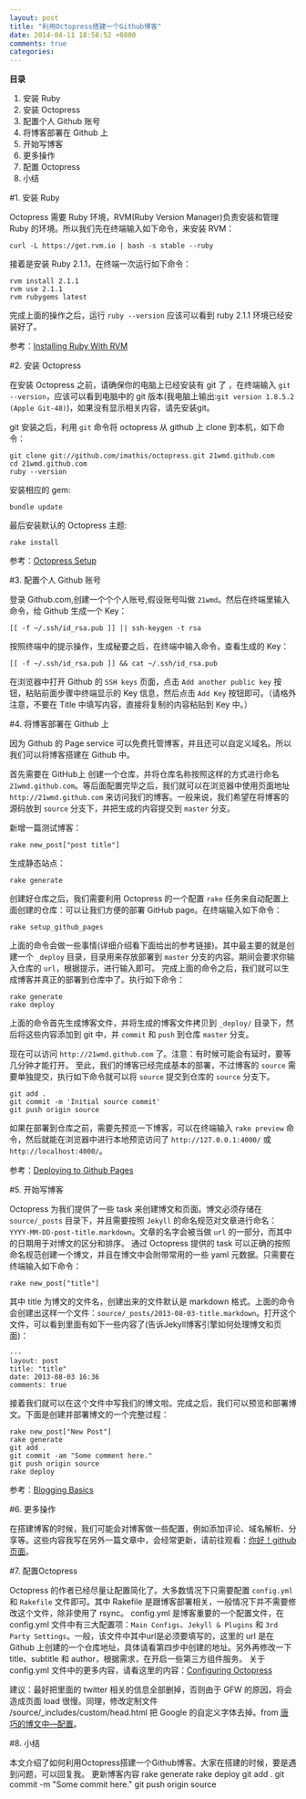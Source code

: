 ```yaml
---
layout: post
title: "利用Octopress搭建一个Github博客"
date: 2014-04-11 18:58:52 +0800
comments: true
categories: 
---
```


**目录**

1. 安装 Ruby
2. 安装 Octopress
3. 配置个人 Github 账号
4. 将博客部署在 Github 上
5. 开始写博客
6. 更多操作
7. 配置 Octopress
8. 小结

#1. 安装 Ruby

Octopress 需要 Ruby 环境，RVM(Ruby Version Manager)负责安装和管理 Ruby 的环境。所以我们先在终端输入如下命令，来安装 RVM：

	curl -L https://get.rvm.io | bash -s stable --ruby
接着是安装 Ruby 2.1.1，在终端一次运行如下命令：

	rvm install 2.1.1
	rvm use 2.1.1
	rvm rubygems latest
完成上面的操作之后，运行 `ruby --version` 应该可以看到 ruby 2.1.1 环境已经安装好了。

参考：[Installing Ruby With RVM](http://octopress.org/docs/setup/rvm/)

#2. 安装 Octopress

在安装 Octopress 之前，请确保你的电脑上已经安装有 git 了 ，在终端输入 `git --version`，应该可以看到电脑中的 git 版本(我电脑上输出:`git version 1.8.5.2 (Apple Git-48)`)，如果没有显示相关内容，请先安装git。

git 安装之后，利用 `git` 命令将 octopress 从 github 上 clone 到本机，如下命令：

	git clone git://github.com/imathis/octopress.git 21wmd.github.com
	cd 21wmd.github.com
	ruby --version
安装相应的 gem:

	bundle update
最后安装默认的 Octopress 主题:

	rake install
参考：[Octopress Setup](http://octopress.org/docs/setup/)

#3. 配置个人 Github 账号

登录 Github.com,创建一个个个人账号,假设账号叫做 `21wmd`。然后在终端里输入命令，给 Github 生成一个 Key：

	[[ -f ~/.ssh/id_rsa.pub ]] || ssh-keygen -t rsa
按照终端中的提示操作，生成秘要之后，在终端中输入命令，查看生成的 Key：

	[[ -f ~/.ssh/id_rsa.pub ]] && cat ~/.ssh/id_rsa.pub
在浏览器中打开 Github 的 `SSH keys` 页面，点击 `Add another public key` 按钮，粘贴前面步骤中终端显示的 Key 信息，然后点击 `Add Key` 按钮即可。（请格外注意，不要在 Title 中填写内容，直接将复制的内容粘贴到 Key 中。）

#4. 将博客部署在 Github 上

因为 Github 的 Page service 可以免费托管博客，并且还可以自定义域名。所以我们可以将博客搭建在 Github 中。

首先需要在 GitHub上 创建一个仓库，并将仓库名称按照这样的方式进行命名 `21wmd.github.com`。等后面配置完毕之后，我们就可以在浏览器中使用页面地址 `http://21wmd.github.com` 来访问我们的博客。一般来说，我们希望在将博客的源码放到 `source` 分支下，并把生成的内容提交到 `master` 分支。

新增一篇测试博客：

	rake new_post["post title"]
生成静态站点：

	rake generate
创建好仓库之后，我们需要利用 Octopress 的一个配置 `rake` 任务来自动配置上面创建的仓库：可以让我们方便的部署 GitHub page。在终端输入如下命令：

	rake setup_github_pages
上面的命令会做一些事情(详细介绍看下面给出的参考链接)。其中最主要的就是创建一个 `_deploy` 目录，目录用来存放部署到 `master` 分支的内容。期间会要求你输入仓库的 `url`，根据提示，进行输入即可。 完成上面的命令之后，我们就可以生成博客并真正的部署到仓库中了。执行如下命令：

	rake generate
	rake deploy
上面的命令首先生成博客文件，并将生成的博客文件拷贝到 `_deploy/` 目录下，然后将这些内容添加到 git 中，并 `commit` 和 `push` 到仓库 `master` 分支。

现在可以访问 `http://21wmd.github.com` 了。注意：有时候可能会有延时，要等几分钟才能打开。 至此，我们的博客已经完成基本的部署，不过博客的 `source` 需要单独提交，执行如下命令就可以将 `source` 提交到仓库的 `source` 分支下。

	git add .
	git commit -m 'Initial source commit'
	git push origin source
如果在部署到仓库之前，需要先预览一下博客，可以在终端输入 `rake preview` 命令，然后就能在浏览器中进行本地预览访问了 `http://127.0.0.1:4000/` 或 `http://localhost:4000/`。

参考：[Deploying to Github Pages](http://octopress.org/docs/deploying/)

#5. 开始写博客

Octopress 为我们提供了一些 task 来创建博文和页面。博文必须存储在 `source/_posts` 目录下，并且需要按照 `Jekyll` 的命名规范对文章进行命名：`YYYY-MM-DD-post-title.markdown`。文章的名字会被当做 `url` 的一部分，而其中的日期用于对博文的区分和排序。 通过 Octopress 提供的 task 可以正确的按照命名规范创建一个博文，并且在博文中会附带常用的一些 yaml 元数据。只需要在终端输入如下命令：

	rake new_post["title"]
其中 title 为博文的文件名，创建出来的文件默认是 markdown 格式。上面的命令会创建出这样一个文件：`source/_posts/2013-08-03-title.markdown`。打开这个文件，可以看到里面有如下一些内容了(告诉Jekyll博客引擎如何处理博文和页面)：

	---
	layout: post
	title: "title"
	date: 2013-08-03 16:36
	comments: true

接着我们就可以在这个文件中写我们的博文啦。完成之后，我们可以预览和部署博文。下面是创建并部署博文的一个完整过程：

	rake new_post["New Post"]
	rake generate
	git add .
	git commit -am "Some comment here." 
	git push origin source
	rake deploy
参考：[Blogging Basics](http://octopress.org/docs/blogging/)

#6. 更多操作

在搭建博客的时候，我们可能会对博客做一些配置，例如添加评论、域名解析、分享等。这些内容我写在另外一篇文章中，会经常更新，请前往观看：[你好！github页面](http://beyondvincent.com/blog/2013/07/27/107-hello-page-of-github/)。

#7. 配置Octopress

Octopress 的作者已经尽量让配置简化了。大多数情况下只需要配置 `config.yml` 和 `Rakefile` 文件即可。其中 Rakefile 是跟博客部署相关，一般情况下并不需要修改这个文件，除非使用了 rsync。 config.yml 是博客重要的一个配置文件，在 config.yml 文件中有三大配置项：`Main Configs`、`Jekyll & Plugins` 和 `3rd Party Settings`。一般，该文件中其中url是必须要填写的，这里的 url 是在 Github 上创建的一个仓库地址，具体请看第四步中创建的地址。另外再修改一下 title、subtitle 和 author，根据需求，在开启一些第三方组件服务。 关于 config.yml 文件中的更多内容，请看这里的内容：[Configuring Octopress](http://octopress.org/docs/configuring/)

建议：最好把里面的 twitter 相关的信息全部删掉，否则由于 GFW 的原因，将会造成页面 load 很慢。同理，修改定制文件 /source/_includes/custom/head.html 把 Google 的自定义字体去掉。from [唐巧的博文中—配置](http://blog.devtang.com/blog/2012/02/10/setup-blog-based-on-github/)。

#8. 小结

本文介绍了如何利用Octopress搭建一个Github博客。大家在搭建的时候，要是遇到问题，可以回复我。
更新博客内容
	rake generate
	rake deploy
	git add .
	git commit -m "Some commit here."
	git push origin source
